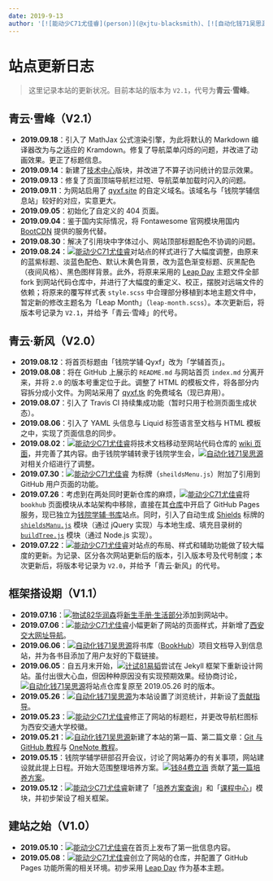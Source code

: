 ```yaml
---
date: 2019-9-13
author: '[![能动少C71尤佳睿](person)](@xjtu-blacksmith)、[![自动化钱71吴思源](person)](@edmundwsy)'
---
```


# 站点更新日志
> 这里记录本站的更新状况。目前本站的版本为 `V2.1`，代号为**青云·雪峰**。

## 青云·雪峰（V2.1）
- **2019.09.18**：引入了 MathJax 公式渲染引擎，为此将默认的 Markdown 编译器改为与之适应的 Kramdown。修复了导航菜单闪烁的问题，并改进了动画效果。更正了标题信息。
- **2019.09.14**：新建了[技术中心](/technique)版块，并改进了不算子访问统计的显示效果。
- **2019.09.13**：修复了页面顶端导航栏过短、导航菜单加载时闪入的问题。
- **2019.09.11**：为网站启用了 [qyxf.site](https://qyxf.site/) 的自定义域名。该域名与「钱院学辅信息站」较好的对应，实意更大。
- **2019.09.05**：初始化了自定义的 404 页面。
- **2019.09.04**：鉴于国内实际情况，将 Fontawesome 官网模块用国内 [BootCDN](https://www.bootcdn.cn) 提供的服务代替。
- **2019.08.30**：解决了引用块中字体过小、网站顶部标题配色不协调的问题。
- **2019.08.24**：[![能动少C71尤佳睿](person)](@xjtu-blacksmith)对站点的样式进行了大幅度调整，由原来的蓝紫标题、淡蓝色配色、默认木黄色背景，改为蓝色渐变标题、灰黑配色（夜间风格）、黑色图样背景。此外，将原来采用的 [Leap Day](https://github.com/pages-themes/leap-day) 主题文件全部 fork 到网站代码仓库中，并进行了大幅度的重定义、校正，摆脱对远端文件的依赖；将原来的覆写样式表 `style.scss` 中合理部分移植到本地主题文件中，暂定新的修改主题名为「Leap Month」（`leap-month.scss`）。本次更新后，将版本号记录为 `V2.1`，并给予「青云·雪峰」的代号。


## 青云·新风（V2.0）
- **2019.08.12**：将首页标题由「钱院学辅·Qyxf」改为「学辅首页」。
- **2019.08.08**：将在 GitHub 上展示的 `README.md` 与网站首页 `index.md` 分离开来，并将 `2.0` 的版本号重定位于此。调整了 HTML 的模板文件，将各部分内容拆分成小文件。为网站采用了 [qyxf.tk](http://qyxf.tk) 的免费域名（现已弃用）。
- **2019.08.07**：引入了 Travis CI 持续集成功能（暂时只用于检测页面生成状态）。
- **2019.08.06**：引入了 YAML 头信息与 Liquid 标签语言至文档与 HTML 模板之中，实现了页面信息的同步。
- **2019.08.02**：[![能动少C71尤佳睿](person)](@xjtu-blacksmith)将技术文档移动至网站代码仓库的 [wiki 页面](https://github.com/qyxf/qyxf.github.io/wiki)，并完善了其内容。由于钱院学辅转隶于钱院学生会，[![自动化钱71吴思源](person)](@edmundwsy)对相关介绍进行了调整。
- **2019.07.30**：[![能动少C71尤佳睿](person)](@xjtu-blacksmith) 为标牌（`sheildsMenu.js`）附加了引用到 GitHub 用户页面的功能。
- **2019.07.26**：考虑到在两处同时更新仓库的麻烦，[![能动少C71尤佳睿](person)](@xjtu-blacksmith)将 `bookhub` 页面模块从本站架构中移除，直接在其[仓库](https://github.com/qyxf/BookHub/)中开启了 GitHub Pages 服务，现已独立为[钱院学辅·书库](/BookHub/)站点。同时，引入了自动生成 [Shields](https://shields.io) 标牌的 [`shieldsManu.js`](https://github.com/qyxf/qyxf.github.io/blob/master/assets/js/shieldsManu.js) 模块（通过 jQuery 实现）与本地生成、填充目录树的 [`buildTree.js`](https://github.com/qyxf/BookHub/blob/master/buildTree.js) 模块（通过 Node.js 实现）。
- **2019.07.22**：[![能动少C71尤佳睿](person)](@xjtu-blacksmith)对站点的布局、样式和辅助功能做了较大幅度的更新。为记录、区分各次网站更新后的版本，引入版本号及代号制度；本次更新后，将版本号记录为 `V2.0`，并给予「青云·新风」的代号。

## 框架搭设期（V1.1）
- **2019.07.16**：[![物试82华润森](person)](@RunsenHua)将[新生手册·生活部分](/intro/life-in-xjtu)添加到网站中。
- **2019.07.06**：[![能动少C71尤佳睿](person)](@xjtu-blacksmith)小幅更新了网站的页面样式，并新增了[西安交大网址导航](/navigator)。
- **2019.06.06**：[![自动化钱71吴思源](person)](@edmundwsy)将书库（[BookHub](https://github.com/qyxf/BookHub/)）项目文档导入到信息站，并为各书目添加了用户友好的下载链接。
- **2019.06.05**：自五月末开始，[![计试81易韬](person)](@NODDeeVan)尝试在 Jekyll 框架下重新设计网站。虽付出很大心血，但因种种原因没有实现预期效果。经协商讨论，[![自动化钱71吴思源](person)](@edmundwsy)将站点仓库复原至 2019.05.26 时的版本。
- **2019.05.26**：[![自动化钱71吴思源](person)](@edmundwsy)为本站设置了浏览统计，并新设了[贡献指导](/contribution)。
- **2019.05.23**：[![能动少C71尤佳睿](person)](@xjtu-blacksmith)修正了网站的标题栏，并更改导航栏图标为西安交通大学校徽。
- **2019.05.21**：[![自动化钱71吴思源](person)](@edmundwsy)新建了本站的第一篇、第二篇文章：[Git 与 GitHub 教程](/totorials/git-github)与 [OneNote 教程](/tutorials/onenote)。
- **2019.05.15**：钱院学辅学研部召开会议，讨论了网站筹办的有关事项，网站建设就此提上日程。开始大范围整理培养方案。[![钱84费立涵](person)](@a05323749033) 贡献了[第一篇培养方案](/program/qianxuesen)。
- **2019.05.12**：[![能动少C71尤佳睿](person)](@xjtu-blacksmith)新建了「[培养方案查询](/program/)」和「[课程中心](/course/)」模块，并初步架设了相关框架。

## 建站之始（V1.0）
- **2019.05.10**：[![能动少C71尤佳睿](person)](@xjtu-blacksmith)在首页上发布了第一批信息内容。
- **2019.05.08**：[![能动少C71尤佳睿](person)](@xjtu-blacksmith)创立了网站的仓库，并配置了 GitHub Pages 功能所需的相关环境。初步采用 [Leap Day](https://github.com/pages-themes/leap-day) 作为基本主题。
